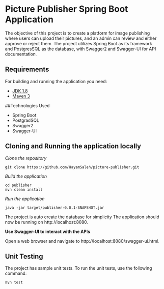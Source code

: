 # Picture Publisher Spring Boot Application

The objective of this project is to create a platform for image publishing where users can upload their pictures, and an admin can review and either approve or reject them. The project utilizes Spring Boot as its framework and PostgresSQL as the database, with Swagger2 and Swagger-UI for API documentation.

## Requirements

For building and running the application you need:

- [JDK 1.8](http://www.oracle.com/technetwork/java/javase/downloads/jdk8-downloads-2133151.html)
- [Maven 3](https://maven.apache.org)


##Technologies Used
* Spring Boot
* PostgradSQL
* Swagger2
* Swagger-UI

## Cloning and Running the application locally

*Clone the repository*

```shell
git clone https://github.com/HayamSaleh/picture-publisher.git
```

*Build the application*

```shell
cd publisher
mvn clean install
```

*Run the application*

```shell
java -jar target/publisher-0.0.1-SNAPSHOT.jar
```

The project is auto create the database for simplicity
The application should now be running on http://localhost:8080.


**Use Swagger-UI to interact with the APIs**

Open a web browser and navigate to http://localhost:8080/swagger-ui.html.


## Unit Testing

The project has sample unit tests. To run the unit tests, use the following command:

```shell
mvn test
```
